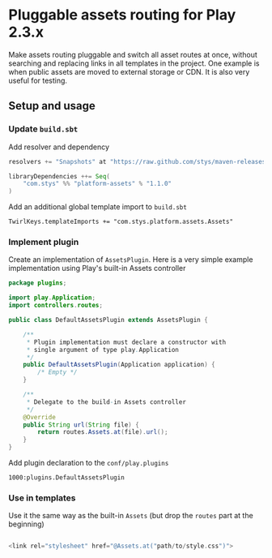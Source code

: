 # Pluggable assets routing for Play 2.3.x

Make assets routing pluggable and switch all asset routes at once, without searching and replacing links in
all templates in the project. One example is when public assets are moved to external 
storage or CDN. It is also very useful for testing.

## Setup and usage

### Update `build.sbt`

Add resolver and dependency
```sbt
resolvers += "Snapshots" at "https://raw.github.com/stys/maven-releases/master/"

libraryDependencies ++= Seq(
    "com.stys" %% "platform-assets" % "1.1.0"    
)
```

Add an additional global template import to `build.sbt`
```
TwirlKeys.templateImports += "com.stys.platform.assets.Assets"
```

### Implement plugin

Create an implementation of `AssetsPlugin`. 
Here is a very simple example implementation using Play's built-in Assets controller

```java
package plugins;

import play.Application;
import controllers.routes;

public class DefaultAssetsPlugin extends AssetsPlugin {

    /**
     * Plugin implementation must declare a constructor with 
	 * single argument of type play.Application
     */
    public DefaultAssetsPlugin(Application application) {
        /* Empty */
    }

    /**
     * Delegate to the build-in Assets controller
     */
    @Override
    public String url(String file) {
        return routes.Assets.at(file).url();
    }
}
```

Add plugin declaration to the `conf/play.plugins`
```
1000:plugins.DefaultAssetsPlugin
```

### Use in templates 

Use it the same way as the built-in `Assets` (but drop the `routes` part at the beginning)

```scala

<link rel="stylesheet" href="@Assets.at("path/to/style.css")">

```
 